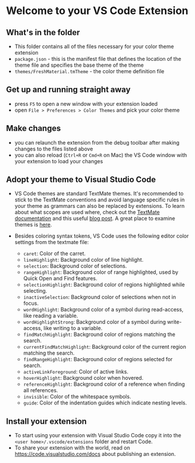 # Welcome to your VS Code Extension

## What's in the folder
* This folder contains all of the files necessary for your color theme extension
* `package.json` - this is the manifest file that defines the location of the theme file
and specifies the base theme of the theme
* `themes/FreshMaterial.tmTheme` - the color theme definition file

## Get up and running straight away
* press `F5` to open a new window with your extension loaded
* open `File > Preferences > Color Themes` and pick your color theme

## Make changes
* you can relaunch the extension from the debug toolbar after making changes to the files listed above
* you can also reload (`Ctrl+R` or `Cmd+R` on Mac) the VS Code window with your extension to load your changes

## Adopt your theme to Visual Studio Code
* VS Code themes are standard TextMate themes. It's recommended to stick to the TextMate conventions and avoid language
specific rules in your theme as grammars can also be replaced by extensions.
To learn about what scopes are used where, check out the [TextMate documentation](https://manual.macromates.com/en/themes)
and this useful [blog post](http://www.apeth.com/nonblog/stories/textmatebundle.html). A great place to examine themes is [here](https://tmtheme-editor.herokuapp.com/#!/editor/theme/Monokai).
* Besides coloring syntax tokens, VS Code uses the following editor color settings from the textmate file:

  * `caret`: Color of the carret.
  * `lineHighlight`: Background color of line highlight.
  * `selection`: Background color of selections.
  * `rangeHighlight`: Background color of range highlighted, used by Quick Open and Find features.
  * `selectionHighlight`: Background color of regions highlighted while selecting.
  * `inactiveSelection`: Background color of selections when not in focus.
  * `wordHighlight`: Background color of a symbol during read-access, like reading a variable.
  * `wordHighlightStrong`: Background color of a symbol during write-access, like writing to a variable.
  * `findMatchHighlight`: Background color of regions matching the search.
  * `currentFindMatchHighlight`: Background color of the current region matching the search.
  * `findRangeHighlight`: Background color of regions selected for search.
  * `activeLinkForeground`: Color of active links.
  * `hoverHighlight`: Background color when hovered.
  * `referenceHighlight`: Background color of a reference when finding all references.
  * `invisible`: Color of the whitespace symbols.
  * `guide`: Color of the indentation guides which indicate nesting levels.

## Install your extension
* To start using your extension with Visual Studio Code copy it into the `<user home>/.vscode/extensions` folder and restart Code.
* To share your extension with the world, read on https://code.visualstudio.com/docs about publishing an extension.